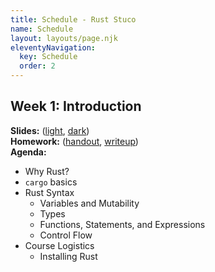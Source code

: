 ```yaml
---
title: Schedule - Rust Stuco
name: Schedule
layout: layouts/page.njk
eleventyNavigation:
  key: Schedule
  order: 2
---
```

## Week 1: Introduction
**Slides:**
([light](http://htmlpreview.github.io/?https://github.com/rust-stuco/lectures/blob/main/week1/light.html), [dark](http://htmlpreview.github.io/?https://github.com/rust-stuco/lectures/blob/main/week1/dark.html))  
**Homework:** ([handout](/hw/handouts/primerlab.zip), [writeup](/hw/doc/primerlab/index.html))  
**Agenda:**
- Why Rust?
- `cargo` basics
- Rust Syntax
    - Variables and Mutability
    - Types
    - Functions, Statements, and Expressions
    - Control Flow
- Course Logistics
    - Installing Rust

